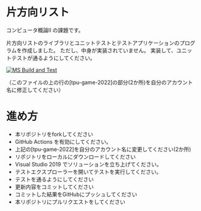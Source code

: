# 片方向リスト
コンピュータ概論II の課題です。


片方向リストのライブラリとユニットテストとテストアプリケーションのプログラムを作成しました。
ただし、中身が実装されていません。
実装して、ユニットテストが通るようにしてください。

[![MS Build and Test](https://github.com/satomoti/comp2_7_list/actions/workflows/ms_test.yml/badge.svg)](https://github.com/satomoti/comp2_7_list/actions/workflows/ms_test.yml)

（このファイルの上の行の[tpu-game-2022]の部分(2か所)を自分のアカウント名に修正してください）


# 進め方
* 本リポジトリをforkしてください
* GitHub Actions を有効にしてください。
* 上記の[tpu-game-2022]を自分のアカウント名に変更してください(2か所)
* リポジトリをローカルにダウンロードしてください
* Visual Studio 2019 でソリューションを立ち上げてください。
* テストエクスプローラーを開いてテストを実行してください。
* テストを通るようにしてください
* 更新内容をコミットしてください
* コミットした結果をGitHubにプッシュしてください
* 本リポジトリにプルリクエストをしてください
